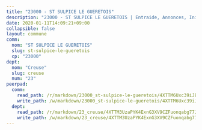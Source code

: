 ```yaml
---
title: "23000 - ST SULPICE LE GUERETOIS"
description: "23000 - ST SULPICE LE GUERETOIS | Entraide, Annonces, Initiatives"
date: 2020-01-11T14:09:21+09:00
collapsible: false
layout: commune
comm:
  nom: "ST SULPICE LE GUERETOIS"
  slug: st-sulpice-le-gueretois
  cp: "23000"
dept:
  nom: "Creuse"
  slug: creuse
  num: "23"
peerpad:
  comm:
    read_path: /r/markdown/23000_st-sulpice-le-gueretois/4XTTM6Uxc39iJBaXUM7AHAouc7kEpDm1j2n9cUkmTQw82eboY
    write_path: /w/markdown/23000_st-sulpice-le-gueretois/4XTTM6Uxc39iJBaXUM7AHAouc7kEpDm1j2n9cUkmTQw82eboY-K3TgUbrxFoyXnN4HtRpNUrbmp8A5wwqBFqYXsPXSUmUaihPuv2nbwgvcf3BXKKciCB9YDPPULj5muM1MvpgkiJyXtgNef7gNK46ox5DxqSB7eDYkKZY1XDFEEXch37yosm2UVtav
  dept:
    read_path: /r/markdown/23_creuse/4XTTM3UzaPYK4ExnG3XV9CZFuonqabg77JTNiqvJ5MQS23jj7
    write_path: /w/markdown/23_creuse/4XTTM3UzaPYK4ExnG3XV9CZFuonqabg77JTNiqvJ5MQS23jj7-K3TgUKE86JxR4JSYXC5aZe6fqBSBprUrmaVFUW2jmdnpHS2xDyA3bckVFWgGTEWFg2GMkYcK4FztBw3HJgWqQMWmUjaPRWNNPUiVES6qbqTDLs9pxQ3uHzULq9XSj5J8FTp6MDn1
---
```


